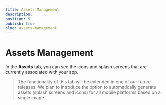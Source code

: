 ```yaml
---
title: Assets Management
description: 
position: 5
publish: true
slug: assets-management
---
```


# Assets Management

In the **Assets** tab, you can see the icons and splash screens that are currently associated with your app. 

> The functionality of this tab will be extended in one of our future releases. We plan to introduce the option to automatically generate assets (splash screens and icons) for all mobile platforms based on a single image.